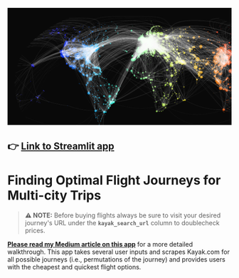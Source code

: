 [![app_image!](./img/airroutes.jpeg "app_image")](https://multicityjourneys.streamlit.app)
## 👉 **[Link to Streamlit app](https://multicityjourneys.streamlit.app)**

# Finding Optimal Flight Journeys for Multi-city Trips
> **⚠ NOTE:** Before buying flights always be sure to visit your desired journey's URL under the **`kayak_search_url`** column to doublecheck prices. 

**[Please read my Medium article on this app](https://medium.com/@june.rodriguez/finding-an-optimal-flight-journey-using-selenium-b021df54f64b)** for a more detailed walkthrough. This app takes several user inputs and scrapes Kayak.com for all possible journeys (i.e., permutations of the journey) and provides users with the cheapest and quickest flight options.